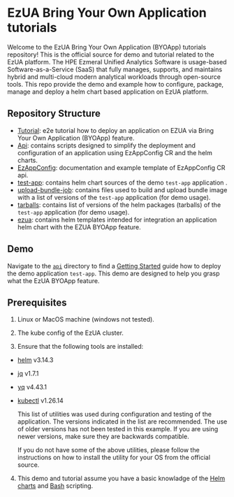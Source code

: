 # EzUA Bring Your Own Application tutorials

Welcome to the EzUA Bring Your Own Application (BYOApp) tutorials repository! This is the official source for demo and tutorial related to the EzUA 
platform. The HPE Ezmeral Unified Analytics Software is usage-based Software-as-a-Service (SaaS) that fully manages,
supports, and maintains hybrid and multi-cloud modern analytical workloads through open-source tools.
This repo provide the demo and example how to configure, package, manage and deploy a helm chart based application on EzUA platform.

## Repository Structure

- [Tutorial](tutorial/README.md): e2e tutorial how to deploy an application on EZUA via Bring Your Own Application (BYOApp) feature.
- [Api](api/README.md): contains scripts designed to simplify the deployment and configuration of an application using EzAppConfig CR and the helm charts.
- [EzAppConfig](api/templates/README.md): documentation and example template of EzAppConfig CR api.
- [test-app](test-app): contains helm chart sources of the demo `test-app` application .
- [upload-bundle-job](upload-bundle-job/README.md): contains files used to build and upload bundle image with a list of versions of the `test-app` application (for demo usage).
- [tarballs](tarballs): contains list of versions of the helm packages (tarballs) of the `test-app` application (for demo usage).
- [ezua](ezua): contains helm templates intended for integration an application helm chart with the EZUA BYOApp feature.

## Demo

Navigate to the [`api`](api) directory to find a [Getting Started](api/README.md#getting-started) guide how to deploy the demo application `test-app`. This demo are designed to help you grasp what the EzUA BYOApp feature.

## Prerequisites

1. Linux or MacOS machine (windows not tested).

2. The kube config of the EzUA cluster.

3. Ensure that the following tools are installed:

- [helm](https://github.com/helm/helm/releases/tag/v3.14.3)  v3.14.3
- [jq](https://github.com/jqlang/jq/releases/tag/jq-1.7.1)  v1.7.1
- [yq](https://github.com/mikefarah/yq/releases/tag/v4.43.1) v4.43.1
- [kubectl](https://github.com/kubernetes/kubernetes/releases/tag/v1.26.14) v1.26.14

    This list of utilities was used during configuration and testing of the application. The versions indicated in the list are recommended. The use of older versions has not been tested in this example. If you are using newer versions, make sure they are backwards compatible.

    If you do not have some of the above utilities, please follow the instructions on how to install the utility for your OS from the official source.

4. This demo and tutorial assume you have a basic knowladge of the [Helm charts](https://helm.sh/) and [Bash](https://www.gnu.org/software/bash/) scripting.
